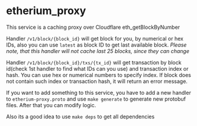 # etherium_proxy

This service is a caching proxy over Cloudflare eth_getBlockByNumber

Handler `/v1/block/{block_id}` will get block for you, by numerical or hex IDs, also you can use `latest` as block ID 
to get last available block.
_Please note, that this handler will not cache last 25 blocks, since they can change_

Handler `/v1/block/{block_id}/txs/{tx_id}` will get transaction by block id(check 1st handler to find what IDs can you use)
and transaction index or hash. You can use hex or numerical numbers to specify index. If block does not contain 
such index or transaction hash, it will return an error message.

If you want to add something to this service, you have to add a new handler to `etherium-proxy.proto` and use 
`make generate` to generate new protobuf files. After that you can modify logic.

Also its a good idea to use `make deps` to get all dependencies